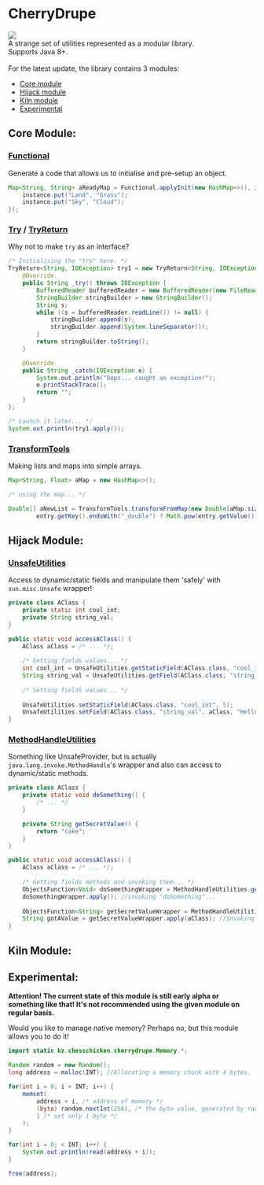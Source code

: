# CherryDrupe
[![](https://jitpack.io/v/ChessChicken-KZ/CherryDrupe.svg)](https://jitpack.io/#ChessChicken-KZ/CherryDrupe)
<br>
A strange set of utilities represented as a modular library.
<br>
Supports Java 8+.
<br><br>
For the latest update, the library contains 3 modules:
- [Core module](#core-module)
- [Hijack module](#hijack-module)
- [Kiln module](#kiln-module)
- [Experimental](#experimental)

## Core Module:

### [Functional](https://github.com/ChessChicken-KZ/CherryDrupe/blob/main/src/main/java/kz/chesschicken/cherrydrupe/Functional.java)
Generate a code that allows us to initialise and pre-setup an object.
```java
Map<String, String> aReadyMap = Functional.applyInit(new HashMap<>(), instance -> {
    instance.put("Land", "Grass");
    instance.put("Sky", "Cloud");
});
```

### [Try](https://github.com/ChessChicken-KZ/CherryDrupe/blob/main/src/main/java/kz/chesschicken/cherrydrupe/tryint/Try.java) / [TryReturn](https://github.com/ChessChicken-KZ/CherryDrupe/blob/main/src/main/java/kz/chesschicken/cherrydrupe/tryint/TryReturn.java)
Why not to make `try` as an interface?
```java
/* Initialising the "try" here. */
TryReturn<String, IOException> try1 = new TryReturn<String, IOException>() {
    @Override
    public String _try() throws IOException {
        BufferedReader bufferedReader = new BufferedReader(new FileReader("readme.txt"));
        StringBuilder stringBuilder = new StringBuilder();
        String s;
        while ((s = bufferedReader.readLine()) != null) {
            stringBuilder.append(s);
            stringBuilder.append(System.lineSeparator());
        }
        return stringBuilder.toString();
    }

    @Override
    public String _catch(IOException e) {
        System.out.println("Oops... caught an exception!");
        e.printStackTrace();
        return "";
    }
};

/* Launch it later... */
System.out.println(try1.apply());
```

### [TransformTools](https://github.com/ChessChicken-KZ/CherryDrupe/blob/main/core/src/main/java/kz/chesschicken/cherrydrupe/TransformTools.java)
Making lists and maps into simple arrays.
```java
Map<String, Float> aMap = new HashMap<>();

/* using the map... */

Double[] aNewList = TransformTools.transformFromMap(new Double[aMap.size()], aMap, entry ->
        entry.getKey().endsWith("_double") ? Math.pow(entry.getValue(), 2) : entry.getValue());
```


## Hijack Module:

### [UnsafeUtilities](https://github.com/ChessChicken-KZ/CherryDrupe/blob/main/hijack/src/main/java/kz/chesschicken/cherrydrupe/hijack/impl/UnsafeUtilities.java)
Access to dynamic/static fields and manipulate them 'safely' with `sun.misc.Unsafe` wrapper!
```java
private class AClass {
    private static int cool_int;
    private String string_val;
}

public static void accessAClass() {
    AClass aClass = /* ... */;
    
    /* Getting fields values... */
    int cool_int = UnsafeUtilities.getStaticField(AClass.class, "cool_int");
    String string_val = UnsafeUtilities.getField(AClass.class, "string_val", aClass);
    
    /* Setting fields values... */
    
    UnsafeUtilities.setStaticField(AClass.class, "cool_int", 5);
    UnsafeUtilities.setField(AClass.class, "string_val", aClass, "Hello World!");
}
```

### [MethodHandleUtilities](https://github.com/ChessChicken-KZ/CherryDrupe/blob/main/hijack/src/main/java/kz/chesschicken/cherrydrupe/hijack/impl/MethodHandleUtilities.java)
Something like UnsafeProvider, but is actually `java.lang.invoke.MethodHandle`'s wrapper and also can access to dynamic/static methods.

```java
private class AClass {
    private static void doSomething() {
        /* ... */
    }

    private String getSecretValue() {
        return "cake";
    }
}

public static void accessAClass() {
    AClass aClass = /* ... */;
    
    /* Getting fields methods and invoking them... */
    ObjectsFunction<Void> doSomethingWrapper = MethodHandleUtilities.generateStaticMethod(AClass.class, "doSomething", void.class, new Class[0]);
    doSomethingWrapper.apply(); //invoking "doSomething"...
    
    ObjectsFunction<String> getSecretValueWrapper = MethodHandleUtilities.generateMethod(AClass.class, "getSecretValue", String.class, new Class[0]);
    String gotAValue = getSecretValueWrapper.apply(aClass); //invoking "getSecretValue"...
}
```

## Kiln Module:

## Experimental:
**Attention! The current state of this module is still early alpha or something like that! It's not recommended using the given module on regular basis.**

Would you like to manage native memory? Perhaps no, but this module allows you to do it!

```java
import static kz.chesschicken.cherrydrupe.Memory.*;

Random random = new Random();
long address = malloc(INT); //Allocating a memory chunk with 4 bytes.

for(int i = 0; i < INT; i++) {
    memset(
        address + i, /* address of memory */
        (byte) random.nextInt(256), /* the byte value, generated by random */
        1 /* set only 1 byte */
    );
}

for(int i = 0; < INT; i++) {
    System.out.println(read(address + i));
}

free(address);

```